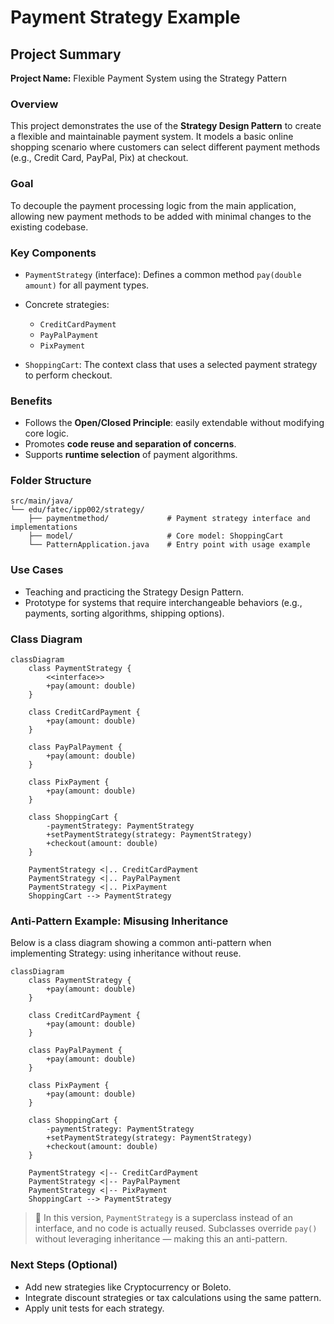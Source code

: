 # Payment Strategy Example

## Project Summary

**Project Name:** Flexible Payment System using the Strategy Pattern

### Overview

This project demonstrates the use of the **Strategy Design Pattern** to create a flexible and maintainable payment system. It models a basic online shopping scenario where customers can select different payment methods (e.g., Credit Card, PayPal, Pix) at checkout.

### Goal

To decouple the payment processing logic from the main application, allowing new payment methods to be added with minimal changes to the existing codebase.

### Key Components

* `PaymentStrategy` (interface): Defines a common method `pay(double amount)` for all payment types.
* Concrete strategies:

  * `CreditCardPayment`
  * `PayPalPayment`
  * `PixPayment`
* `ShoppingCart`: The context class that uses a selected payment strategy to perform checkout.

### Benefits

* Follows the **Open/Closed Principle**: easily extendable without modifying core logic.
* Promotes **code reuse and separation of concerns**.
* Supports **runtime selection** of payment algorithms.

### Folder Structure

```
src/main/java/
└── edu/fatec/ipp002/strategy/
    ├── paymentmethod/             # Payment strategy interface and implementations
    ├── model/                     # Core model: ShoppingCart
    └── PatternApplication.java    # Entry point with usage example
```

### Use Cases

* Teaching and practicing the Strategy Design Pattern.
* Prototype for systems that require interchangeable behaviors (e.g., payments, sorting algorithms, shipping options).

### Class Diagram

```mermaid
classDiagram
    class PaymentStrategy {
        <<interface>>
        +pay(amount: double)
    }

    class CreditCardPayment {
        +pay(amount: double)
    }

    class PayPalPayment {
        +pay(amount: double)
    }

    class PixPayment {
        +pay(amount: double)
    }

    class ShoppingCart {
        -paymentStrategy: PaymentStrategy
        +setPaymentStrategy(strategy: PaymentStrategy)
        +checkout(amount: double)
    }

    PaymentStrategy <|.. CreditCardPayment
    PaymentStrategy <|.. PayPalPayment
    PaymentStrategy <|.. PixPayment
    ShoppingCart --> PaymentStrategy
```

### Anti-Pattern Example: Misusing Inheritance

Below is a class diagram showing a common anti-pattern when implementing Strategy: using inheritance without reuse.

```mermaid
classDiagram
    class PaymentStrategy {
        +pay(amount: double)
    }

    class CreditCardPayment {
        +pay(amount: double)
    }

    class PayPalPayment {
        +pay(amount: double)
    }

    class PixPayment {
        +pay(amount: double)
    }

    class ShoppingCart {
        -paymentStrategy: PaymentStrategy
        +setPaymentStrategy(strategy: PaymentStrategy)
        +checkout(amount: double)
    }

    PaymentStrategy <|-- CreditCardPayment
    PaymentStrategy <|-- PayPalPayment
    PaymentStrategy <|-- PixPayment
    ShoppingCart --> PaymentStrategy
```

> 🚫 In this version, `PaymentStrategy` is a superclass instead of an interface, and no code is actually reused. Subclasses override `pay()` without leveraging inheritance — making this an anti-pattern.

### Next Steps (Optional)

* Add new strategies like Cryptocurrency or Boleto.
* Integrate discount strategies or tax calculations using the same pattern.
* Apply unit tests for each strategy.